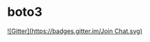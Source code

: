 # boto3
[![Gitter](https://badges.gitter.im/Join Chat.svg)](https://gitter.im/boto/boto3?utm_source=badge&utm_medium=badge&utm_campaign=pr-badge&utm_content=badge)